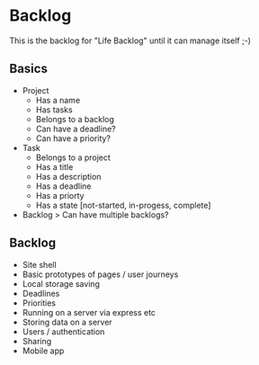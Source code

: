 Backlog
=======

This is the backlog for "Life Backlog" until it can manage itself ;-)

Basics
------
- Project
    - Has a name
    - Has tasks
    - Belongs to a backlog
    - Can have a deadline?
    - Can have a priority?
- Task
    - Belongs to a project
    - Has a title
    - Has a description
    - Has a deadline
    - Has a priorty
    - Has a state [not-started, in-progess, complete]
- Backlog > Can have multiple backlogs?

Backlog
-------
- Site shell
- Basic prototypes of pages / user journeys
- Local storage saving
- Deadlines
- Priorities
- Running on a server via express etc
- Storing data on a server
- Users / authentication
- Sharing
- Mobile app

